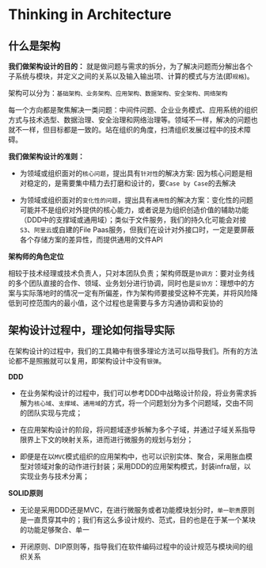 # Thinking in Architecture

## 什么是架构

**我们做架构设计的目的：** 就是做问题与需求的拆分，为了解决问题而分解出各个子系统与模块，并定义之间的关系以及输入输出项、计算的模式与方法(即`规格`)。

架构可以分为：`基础架构、业务架构、应用架构、数据架构、安全架构、网络架构`

每一个方向都是聚焦解决一类问题：中间件问题、企业业务模式、应用系统的组织方式与技术选型、数据治理、安全治理和网络治理等。领域不一样，解决的问题也就不一样，但目标都是一致的。站在组织的角度，扫清组织发展过程中的技术障碍。

**我们做架构设计的准则：** 

- 为领域或组织面对的`核心问题`，提出具有`针对性`的解决方案: 因为核心问题是相对稳定的，是需要集中精力去打磨和设计的，要`Case by Case`的去解决

- 为领域或组织面对的`变化性的问题`，提出具有`通用性`的解决方案：变化性的问题可能并不是组织对外提供的核心能力，或者说是为组织创造价值的辅助功能（DDD中的支撑域或通用域）；类似于文件服务，我们的持久化可能会对接`S3`、`阿里云`或自建的File Paas服务，但我们在设计对外接口时，一定是要屏蔽各个存储方案的差异性，而提供通用的文件API

**架构师的角色定位**

相较于技术经理或技术负责人，只对本团队负责；架构师既是`协调方`：要对业务线的多个团队直接的合作、领域、业务划分进行协调，同时也是`妥协方`：理想中的方案与实际落地时的情况一定有所偏差，作为架构师要接受这种不完美，并将风险降低到可控范围内的最小值，这个过程也是需要与多方沟通协调和妥协的

## 架构设计过程中，理论如何指导实际

在架构设计的过程中，我们的工具箱中有很多理论方法可以指导我们。所有的方法论都不是照搬就可以复用，即架构设计中没有`银弹`。

**DDD**

- 在业务架构设计的过程中，我们可以参考DDD中战略设计阶段，将业务需求拆解为`核心域`、`支撑域`、`通用域`的方式，将一个问题划分为多个问题域，交由不同的团队实现与完成；

- 在应用架构设计的阶段，将问题域逐步拆解为多个子域，并通过子域关系指导限界上下文的映射关系，进而进行微服务的规划与划分；

- 即便是在以`MVC`模式组织的应用架构中，也可以识别实体、聚合，采用胀血模型对领域对象的动作进行封装；采用DDD的应用架构模式，封装infra层，以实现业务与技术分离；

**SOLID原则**

- 无论是采用DDD还是MVC，在进行微服务或者功能模块划分时，`单一职责`原则是一直贯穿其中的；我们有这么多设计规约、范式，目的也是在于某一个某块的功能足够聚合、单一

- 开闭原则、DIP原则等，指导我们在软件编码过程中的设计规范与模块间的组织关系